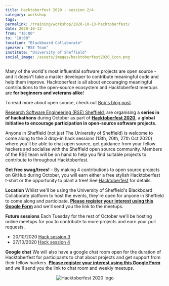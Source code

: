 ```yaml
---
title: Hacktoberfest 2020 - session 2/4
category: workshop
tags:
permalink: /training/workshop/2020-10-13-hacktoberfest/
date: 2020-10-13
from: "16:00"
to: "18:00"
location: "Blackboard Collaborate"
speaker: "RSE Team"
institute: "University of Sheffield"
social_image: /assets/images/hacktoberfest2020_icon.png
---
```


Many of the world's most influential software projects are open source - and it doesn't take a master developer to contribute meaningful code and help them improve. Hacktoberfest is all about encouraging meaningful contributions to the open-source ecosystem
and Hacktoberfest meetups are **for beginners and veterans alike**!

To read more about open source, check out [Bob's blog post](/blog/2020-09-21-open-source/).

[Research Software Engineering (RSE) Sheffield](/),
are organising a **series in of hackathons** during October
as part of [**Hacktoberfest 2020**][hacktoberfest],
a **global initiative to encourage participation in open-source software projects**.

Anyone in Sheffield (not just The University of Sheffield) is welcome to come along to the 3 drop-in hack sessions (13th, 20th, 27th Oct 2020) where you'll be able to chat open source, get guidance from your fellow hackers and socialise with the Sheffield open source community. Members of the RSE team will be on hand to help you find suitable projects to contribute to throughout Hacktoberfest.

**Get free swag/trees!** - By making 4 contributions to open source projects on GitHub during October, you will earn either a free stylish Hacktoberfest t-shirt or the opportunity to plant a tree! See [Hacktoberfest][hacktoberfest] for details.

**Location**
Whilst we'll be using the University of Sheffield's Blackboard Collaborate platform to host the events, they're open for anyone in Sheffield to come along and participate. [**Please register your interest using this Google Form**](https://forms.gle/hkJtLUTgrNamANF86) and we'll send you the link to the meetups.

**Future sessions**
Each Tuesday for the rest of October we'll be hosting online meetups for you to contribute to more projects and earn your pull requests.
* 20/10/2020 [Hack session 3](/training/workshop/2020-10-20-hacktoberfest/)
* 27/10/2020 [Hack session 4](/training/workshop/2020-10-27-hacktoberfest/)

**Google chat**
We will also have a google chat room open for the duration of Hacktoberfest for participants to chat about projects and get support from their fellow hackers. [**Please register your interest using this Google Form**](https://forms.gle/hkJtLUTgrNamANF86) and we'll send you the link to chat room and weekly meetups.

<p align="center">
<img src="/assets/images/hacktoberfest_2020_image.png" alt="Hacktoberfest 2020 logo" />
</p>

[hacktoberfest]: https://hacktoberfest.digitalocean.com
